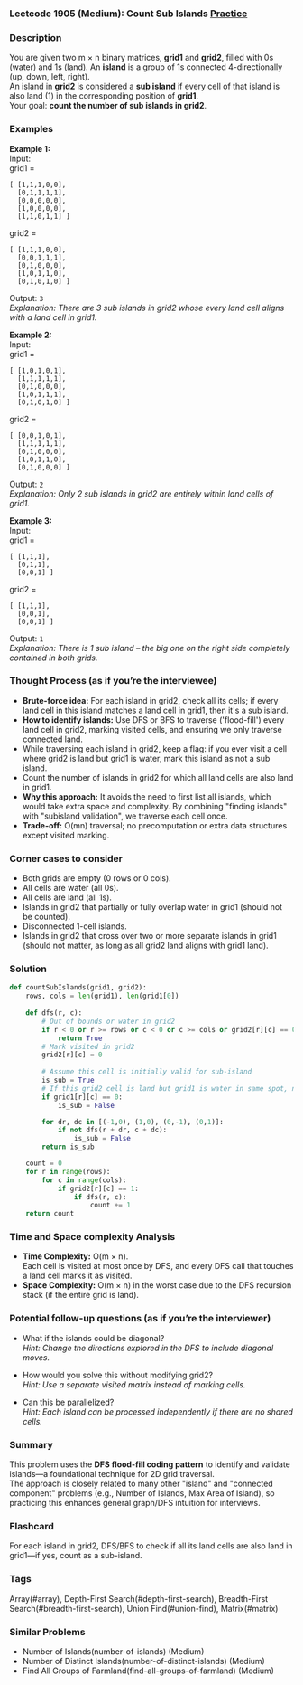 ### Leetcode 1905 (Medium): Count Sub Islands [Practice](https://leetcode.com/problems/count-sub-islands)

### Description  
You are given two m × n binary matrices, **grid1** and **grid2**, filled with 0s (water) and 1s (land). An **island** is a group of 1s connected 4-directionally (up, down, left, right).  
An island in **grid2** is considered a **sub island** if every cell of that island is also land (1) in the corresponding position of **grid1**.  
Your goal: **count the number of sub islands in grid2**.

### Examples  

**Example 1:**  
Input:  
grid1 =  
```
[ [1,1,1,0,0],
  [0,1,1,1,1],
  [0,0,0,0,0],
  [1,0,0,0,0],
  [1,1,0,1,1] ]
```
grid2 =  
```
[ [1,1,1,0,0],
  [0,0,1,1,1],
  [0,1,0,0,0],
  [1,0,1,1,0],
  [0,1,0,1,0] ]
```
Output: `3`  
*Explanation: There are 3 sub islands in grid2 whose every land cell aligns with a land cell in grid1.*

**Example 2:**  
Input:  
grid1 =  
```
[ [1,0,1,0,1],
  [1,1,1,1,1],
  [0,1,0,0,0],
  [1,0,1,1,1],
  [0,1,0,1,0] ]
```
grid2 =  
```
[ [0,0,1,0,1],
  [1,1,1,1,1],
  [0,1,0,0,0],
  [1,0,1,1,0],
  [0,1,0,0,0] ]
```
Output: `2`  
*Explanation: Only 2 sub islands in grid2 are entirely within land cells of grid1.*

**Example 3:**  
Input:  
grid1 =  
```
[ [1,1,1],
  [0,1,1],
  [0,0,1] ] 
```
grid2 =  
```
[ [1,1,1],
  [0,0,1],
  [0,0,1] ]
```
Output: `1`  
*Explanation: There is 1 sub island – the big one on the right side completely contained in both grids.*


### Thought Process (as if you’re the interviewee)  
- **Brute-force idea:** For each island in grid2, check all its cells; if every land cell in this island matches a land cell in grid1, then it's a sub island.
- **How to identify islands:** Use DFS or BFS to traverse ('flood-fill') every land cell in grid2, marking visited cells, and ensuring we only traverse connected land.
- While traversing each island in grid2, keep a flag: if you ever visit a cell where grid2 is land but grid1 is water, mark this island as not a sub island.
- Count the number of islands in grid2 for which all land cells are also land in grid1.
- **Why this approach:** It avoids the need to first list all islands, which would take extra space and complexity. By combining "finding islands" with "subisland validation", we traverse each cell once.
- **Trade-off:** O(mn) traversal; no precomputation or extra data structures except visited marking.


### Corner cases to consider  
- Both grids are empty (0 rows or 0 cols).
- All cells are water (all 0s).
- All cells are land (all 1s).
- Islands in grid2 that partially or fully overlap water in grid1 (should not be counted).
- Disconnected 1-cell islands.
- Islands in grid2 that cross over two or more separate islands in grid1 (should not matter, as long as all grid2 land aligns with grid1 land).


### Solution

```python
def countSubIslands(grid1, grid2):
    rows, cols = len(grid1), len(grid1[0])
    
    def dfs(r, c):
        # Out of bounds or water in grid2
        if r < 0 or r >= rows or c < 0 or c >= cols or grid2[r][c] == 0:
            return True
        # Mark visited in grid2
        grid2[r][c] = 0
        
        # Assume this cell is initially valid for sub-island
        is_sub = True
        # If this grid2 cell is land but grid1 is water in same spot, not sub-island
        if grid1[r][c] == 0:
            is_sub = False

        for dr, dc in [(-1,0), (1,0), (0,-1), (0,1)]:
            if not dfs(r + dr, c + dc):
                is_sub = False
        return is_sub

    count = 0
    for r in range(rows):
        for c in range(cols):
            if grid2[r][c] == 1:
                if dfs(r, c):
                    count += 1
    return count
```

### Time and Space complexity Analysis  

- **Time Complexity:** O(m × n).  
  Each cell is visited at most once by DFS, and every DFS call that touches a land cell marks it as visited.
- **Space Complexity:** O(m × n) in the worst case due to the DFS recursion stack (if the entire grid is land).


### Potential follow-up questions (as if you’re the interviewer)  

- What if the islands could be diagonal?  
  *Hint: Change the directions explored in the DFS to include diagonal moves.*

- How would you solve this without modifying grid2?  
  *Hint: Use a separate visited matrix instead of marking cells.*

- Can this be parallelized?  
  *Hint: Each island can be processed independently if there are no shared cells.*

### Summary
This problem uses the **DFS flood-fill coding pattern** to identify and validate islands—a foundational technique for 2D grid traversal.  
The approach is closely related to many other "island" and "connected component" problems (e.g., Number of Islands, Max Area of Island), so practicing this enhances general graph/DFS intuition for interviews.


### Flashcard
For each island in grid2, DFS/BFS to check if all its land cells are also land in grid1—if yes, count as a sub-island.

### Tags
Array(#array), Depth-First Search(#depth-first-search), Breadth-First Search(#breadth-first-search), Union Find(#union-find), Matrix(#matrix)

### Similar Problems
- Number of Islands(number-of-islands) (Medium)
- Number of Distinct Islands(number-of-distinct-islands) (Medium)
- Find All Groups of Farmland(find-all-groups-of-farmland) (Medium)